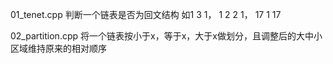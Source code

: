 01_tenet.cpp
    判断一个链表是否为回文结构
    如1 3 1， 1 2 2 1， 17 1 17

02_partition.cpp
    将一个链表按小于x，等于x，大于x做划分，且调整后的大中小区域维持原来的相对顺序
